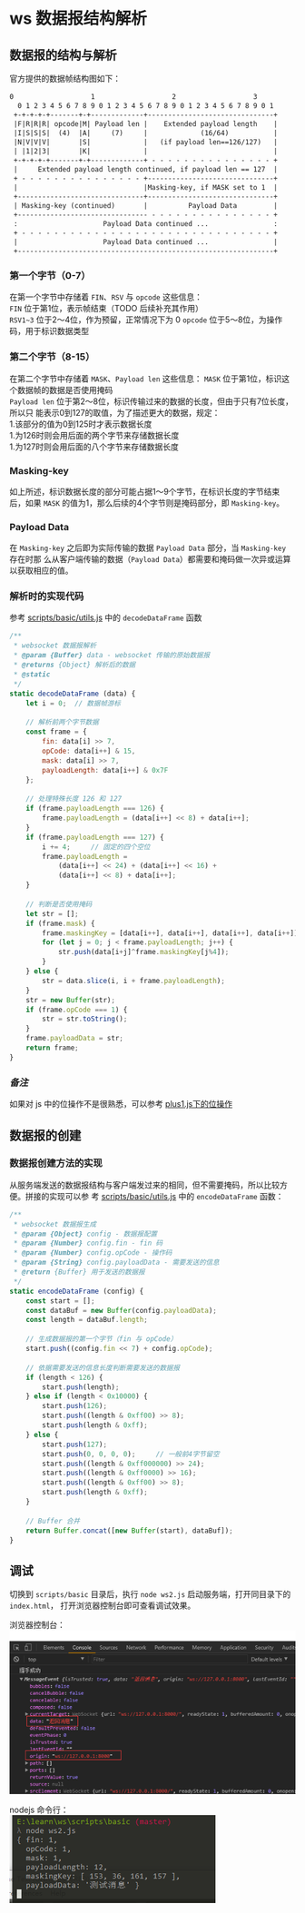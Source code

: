 # ws 数据报结构解析

## 数据报的结构与解析
官方提供的数据帧结构图如下：

```
0                   1                   2                   3
  0 1 2 3 4 5 6 7 8 9 0 1 2 3 4 5 6 7 8 9 0 1 2 3 4 5 6 7 8 9 0 1
 +-+-+-+-+-------+-+-------------+-------------------------------+
 |F|R|R|R| opcode|M| Payload len |    Extended payload length    |
 |I|S|S|S|  (4)  |A|     (7)     |             (16/64)           |
 |N|V|V|V|       |S|             |   (if payload len==126/127)   |
 | |1|2|3|       |K|             |                               |
 +-+-+-+-+-------+-+-------------+ - - - - - - - - - - - - - - - +
 |     Extended payload length continued, if payload len == 127  |
 + - - - - - - - - - - - - - - - +-------------------------------+
 |                               |Masking-key, if MASK set to 1  |
 +-------------------------------+-------------------------------+
 | Masking-key (continued)       |          Payload Data         |
 +-------------------------------- - - - - - - - - - - - - - - - +
 :                     Payload Data continued ...                :
 + - - - - - - - - - - - - - - - - - - - - - - - - - - - - - - - +
 |                     Payload Data continued ...                |
 +---------------------------------------------------------------+
```

### 第一个字节（0-7）
在第一个字节中存储着 `FIN`、`RSV` 与 `opcode` 这些信息：  
`FIN` 位于第1位，表示帧结束（TODO 后续补充其作用）  
`RSV1~3` 位于2～4位，作为预留，正常情况下为 0
`opcode` 位于5～8位，为操作码，用于标识数据类型

### 第二个字节（8-15）
在第二个字节中存储着 `MASK`、`Payload len` 这些信息：
`MASK` 位于第1位，标识这个数据帧的数据是否使用掩码  
`Payload len` 位于第2～8位，标识传输过来的数据的长度，但由于只有7位长度，所以只
能表示0到127的取值，为了描述更大的数据，规定：  
    1.该部分的值为0到125时才表示数据长度  
    1.为126时则会用后面的两个字节来存储数据长度  
    1.为127时则会用后面的八个字节来存储数据长度  

### Masking-key
如上所述，标识数据长度的部分可能占据1～9个字节，在标识长度的字节结束后，如果 `MASK` 
的值为1，那么后续的4个字节则是掩码部分，即 `Masking-key`。

### Payload Data
在 `Masking-key` 之后即为实际传输的数据 `Payload Data` 部分，当 `Masking-key` 存在时那
么从客户端传输的数据（`Payload Data`）都需要和掩码做一次异或运算以获取相应的值。

### 解析时的实现代码
参考 [scripts/basic/utils.js](/scripts/basic/utils.js) 中的 `decodeDataFrame` 函数
```js
/**
 * websocket 数据报解析
 * @param {Buffer} data - websocket 传输的原始数据报
 * @returns {Object} 解析后的数据
 * @static
 */
static decodeDataFrame (data) {
    let i = 0;  // 数据帧游标

    // 解析前两个字节数据
    const frame = {
        fin: data[i] >> 7,
        opCode: data[i++] & 15,
        mask: data[i] >> 7,
        payloadLength: data[i++] & 0x7F
    };

    // 处理特殊长度 126 和 127
    if (frame.payloadLength === 126) {
        frame.payloadLength = (data[i++] << 8) + data[i++];
    }
    if (frame.payloadLength === 127) {
        i += 4;     // 固定的四个空位
        frame.payloadLength =
            (data[i++] << 24) + (data[i++] << 16) +
            (data[i++] << 8) + data[i++];
    }

    // 判断是否使用掩码
    let str = [];
    if (frame.mask) {
        frame.maskingKey = [data[i++], data[i++], data[i++], data[i++]];
        for (let j = 0; j < frame.payloadLength; j++) {
            str.push(data[i+j]^frame.maskingKey[j%4]);
        }
    } else {
        str = data.slice(i, i + frame.payloadLength);
    }
    str = new Buffer(str);
    if (frame.opCode === 1) {
        str = str.toString();
    }
    frame.payloadData = str;
    return frame;
}
```

### *备注*
如果对 js 中的位操作不是很熟悉，可以参考 [plus1.js下的位操作](/docs/plus1.js下的位操作.md)

## 数据报的创建
### 数据报创建方法的实现
从服务端发送的数据报结构与客户端发过来的相同，但不需要掩码，所以比较方便。拼接的实现可以参
考 [scripts/basic/utils.js](/scripts/basic/utils.js) 中的 `encodeDataFrame` 函数：
```js
/**
 * websocket 数据报生成
 * @param {Object} config - 数据报配置
 * @param {Number} config.fin - fin 码
 * @param {Number} config.opCode - 操作码
 * @param {String} config.payloadData - 需要发送的信息
 * @return {Buffer} 用于发送的数据报
 */
static encodeDataFrame (config) {
    const start = [];
    const dataBuf = new Buffer(config.payloadData);
    const length = dataBuf.length;

    // 生成数据报的第一个字节（fin 与 opCode）
    start.push((config.fin << 7) + config.opCode);

    // 依据需要发送的信息长度判断需要发送的数据报
    if (length < 126) {
        start.push(length);
    } else if (length < 0x10000) {
        start.push(126);
        start.push((length & 0xff00) >> 8);
        start.push(length & 0xff);
    } else {
        start.push(127);
        start.push(0, 0, 0, 0);     // 一般前4字节留空
        start.push((length & 0xff000000) >> 24);
        start.push((length & 0xff0000) >> 16);
        start.push((length & 0xff00) >> 8);
        start.push(length & 0xff);
    }

    // Buffer 合并
    return Buffer.concat([new Buffer(start), dataBuf]);
}
```

## 调试
切换到 `scripts/basic` 目录后，执行 `node ws2.js` 启动服务端，打开同目录下的 `index.html`，
打开浏览器控制台即可查看调试效果。

浏览器控制台：  
![docs/basic/ws2.1.png](/docs/basic/ws2.1.png)

nodejs 命令行：  
![docs/basic/ws2.2.png](/docs/basic/ws2.2.png)